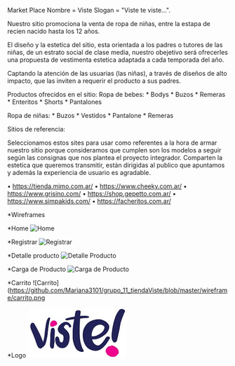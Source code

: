 Market Place 
Nombre = Viste 
Slogan = "Viste te viste...".

Nuestro sitio promociona la venta de ropa de niñas, entre la estapa de recien nacido hasta los 12 años.

El diseño y la estetica del sitio, esta orientada a los padres o tutores de las niñas, de un estrato social de clase media, nuestro obejetivo será ofrecerles una propuesta de vestimenta estetica adaptada a cada temporada del año. 

Captando la atención de las usuarias (las niñas), a través de diseños de alto impacto, que las inviten a requerir el producto a sus padres.


Productos ofrecidos en el sitio:
Ropa de bebes: * Bodys
               * Buzos
               * Remeras
               * Enteritos
               * Shorts
               * Pantalones


Ropa de niñas: * Buzos
               * Vestidos
               * Pantalone
               * Remeras
   
Sitios de referencia:

Seleccionamos estos sites para usar como referentes a la hora de armar nuestro sitio porque consideramos que cumplen son los modelos a seguir según las consignas que nos plantea el proyecto integrador. Comparten la estetica que queremos transmitir, están dirigidas al publico que apuntamos y además la experiencia de usuario es agradable. 

•	https://tienda.mimo.com.ar/
•	https://www.cheeky.com.ar/
•	https://www.grisino.com/
•	https://shop.gepetto.com.ar/
•	https://www.simpakids.com/
•   https://facheritos.com.ar/

*Wireframes

*Home
![Home](https://github.com/Mariana3101/grupo_11_tiendaViste/blob/master/wireframe/home.png)

*Registrar
![Registrar](https://github.com/Mariana3101/grupo_11_tiendaViste/blob/master/wireframe/registrar.png)

*Detalle producto
![Detalle Producto](https://github.com/Mariana3101/grupo_11_tiendaViste/blob/master/wireframe/detalleProducto.png)

*Carga de Producto
![Carga de Producto](https://github.com/Mariana3101/grupo_11_tiendaViste/blob/master/wireframe/cargaProducto.png)

*Carrito
![Carrito](https://github.com/Mariana3101/grupo_11_tiendaViste/blob/master/wireframe/carrito.png

*Logo
 ![Logo](https://github.com/Mariana3101/grupo_11_tiendaViste/blob/master/public/images/logo.jpg) 